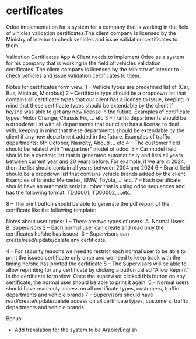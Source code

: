 # certificates

Odoo implementation for a system for a company that is working in the field of vihicles validation certificates.The client company is licensed by the Ministry of interior to check vehicles and issue validation certificates to them

Validation Certificates App
A Client needs to implement Odoo as a system for his company that is working in the field of vehicles validation certificates. The client company is licensed by the Ministry of interior to check vehicles and issue validation certificates to them.

Notes for certificates form view:
1 – Vehicle types are predefined list of (Car, Bus, Minibus, Microbus)
2 – Certificate type should be a dropdown list that contains all certificate types that our client has a license to issue, keeping in mind that these certificate types should be extendable by the client if he/she was able to get any new license in the future.
Examples of certificate types: Motor Change, Chassis Fix, … etc
3 – Traffic departments should be a dropdown list with all departments that our client has a license to deal with, keeping in mind that these departments should be extendable by the client if any new department added in the future.
Examples of traffic departments: 6th October, Nasrcity, Aboud … etc
4 – The customer field should be related with “res.partner” model of odoo.
5 – Car model field should be a dynamic list that is generated automatically and lists all years between current year and 20 years before.
For example, if we are in 2024, then the list should contain all years between 2004 and 2024 6 – Brand field should be a dropdown list that contains vehicle brands added by the client. Examples of brands: Mercedes, BMW, Toyota, … etc.
7 – Each certificate should have an automatic serial number that is using odoo sequences and has the following format: TD00001, TD00002, ...etc.

8 – The print button should be able to generate the pdf report of the certificate like the following template:

Notes about user types:
1 – There are two types of users:
A. Normal Users
B. Supervisors
2 – Each normal user can create and read only the certificates he/she has issued. 3 – Supervisors can create/read/update/delete any certificate.

4 – For security reasons we need to restrict each normal user to be able to print the issued certificate only once and we need to keep track with the timing he/she has printed the certificate
5 – The Supervisors will be able to allow reprinting for any certificate by clicking a button called “Allow Reprint” in the certificate form view. Once the supervisor clicked this button on any certificate, the normal user should be able to print it again.
6 – Normal users should have read-only access on all certificate types, customers, traffic departments and vehicle brands
7 – Supervisors should have read/create/update/delete access on all certificate types, customers, traffic departments and vehicle brands

Bonus:

- Add translation for the system to be Arabic/English.
